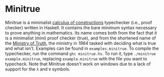 # Minitrue
Minitrue is a minimalist [calculus of constructions](https://en.wikipedia.org/wiki/Calculus_of_constructions) typechecker (i.e., proof checker) written in Haskell.
It contains the bare minimum syntax necessary to prove anything in mathematics.
Its name comes both from the fact that it is a minimalist (mini) proof checker (true), and from the shortened name of the
[Ministry of Truth](https://en.wikipedia.org/wiki/Ministries_of_Nineteen_Eighty-Four#Ministry_of_Truth),
the ministry in *1984* tasked with deciding what is true and what isn't.
Examples can be found in `examples.minitrue`.
To compile the typechecker, run the command `ghc minitrue.hs`.
To run it, type `./minitrue example.minitrue`, replacing `example.minitrue` with the file you want to typecheck.
Note that Minitrue doesn't work on windows due to a lack of support for the `λ` and `∀` symbols.
